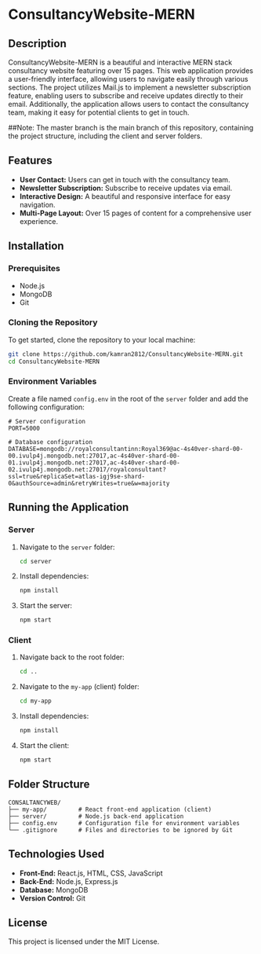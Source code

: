 # ConsultancyWebsite-MERN

## Description
ConsultancyWebsite-MERN is a beautiful and interactive MERN stack consultancy website featuring over 15 pages. This web application provides a user-friendly interface, allowing users to navigate easily through various sections. The project utilizes Mail.js to implement a newsletter subscription feature, enabling users to subscribe and receive updates directly to their email. Additionally, the application allows users to contact the consultancy team, making it easy for potential clients to get in touch.

##Note: The master branch is the main branch of this repository, containing the project structure, including the client and server folders.


## Features
- **User Contact:** Users can get in touch with the consultancy team.
- **Newsletter Subscription:** Subscribe to receive updates via email.
- **Interactive Design:** A beautiful and responsive interface for easy navigation.
- **Multi-Page Layout:** Over 15 pages of content for a comprehensive user experience.

## Installation

### Prerequisites
- Node.js
- MongoDB
- Git

### Cloning the Repository
To get started, clone the repository to your local machine:

```bash
git clone https://github.com/kamran2812/ConsultancyWebsite-MERN.git
cd ConsultancyWebsite-MERN
```

### Environment Variables
Create a file named `config.env` in the root of the `server` folder and add the following configuration:

```plaintext
# Server configuration
PORT=5000

# Database configuration
DATABASE=mongodb://royalconsultantinn:Royal369@ac-4s40ver-shard-00-00.ivulp4j.mongodb.net:27017,ac-4s40ver-shard-00-01.ivulp4j.mongodb.net:27017,ac-4s40ver-shard-00-02.ivulp4j.mongodb.net:27017/royalconsultant?ssl=true&replicaSet=atlas-igj9se-shard-0&authSource=admin&retryWrites=true&w=majority
```

## Running the Application

### Server
1. Navigate to the `server` folder:
   ```bash
   cd server
   ```
2. Install dependencies:
   ```bash
   npm install
   ```
3. Start the server:
   ```bash
   npm start
   ```

### Client
1. Navigate back to the root folder:
   ```bash
   cd ..
   ```
2. Navigate to the `my-app` (client) folder:
   ```bash
   cd my-app
   ```
3. Install dependencies:
   ```bash
   npm install
   ```
4. Start the client:
   ```bash
   npm start
   ```

## Folder Structure
```plaintext
CONSALTANCYWEB/
├── my-app/         # React front-end application (client)
├── server/         # Node.js back-end application
├── config.env      # Configuration file for environment variables
└── .gitignore      # Files and directories to be ignored by Git
```

## Technologies Used
- **Front-End:** React.js, HTML, CSS, JavaScript
- **Back-End:** Node.js, Express.js
- **Database:** MongoDB
- **Version Control:** Git

## License
This project is licensed under the MIT License.
